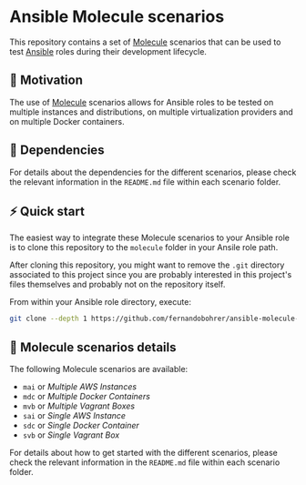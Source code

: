 # Ansible Molecule scenarios

This repository contains a set of [Molecule][01] scenarios that can be used to test [Ansible][02] roles during their development lifecycle.

## 🚀 Motivation

The use of [Molecule][01] scenarios allows for Ansible roles to be tested on multiple instances and distributions, on multiple virtualization providers and on multiple Docker containers.

## 🧰 Dependencies

For details about the dependencies for the different scenarios, please check the relevant information in the `README.md` file within each scenario folder.

## ⚡ Quick start

The easiest way to integrate these Molecule scenarios to your Ansible role is to clone this repository to the `molecule` folder in your Ansile role path.

After cloning this repository, you might want to remove the `.git` directory associated to this project since you are probably interested in this project's files themselves and probably not on the repository itself.

From within your Ansible role directory, execute:

```bash
git clone --depth 1 https://github.com/fernandobohrer/ansible-molecule-scenarios.git molecule ; rm -rf molecule/.git
```

## 📑 Molecule scenarios details

The following Molecule scenarios are available:

- `mai` or *Multiple AWS Instances*
- `mdc` or *Multiple Docker Containers*
- `mvb` or *Multiple Vagrant Boxes*
- `sai` or *Single AWS Instance*
- `sdc` or *Single Docker Container*
- `svb` or *Single Vagrant Box*

For details about how to get started with the different scenarios, please check the relevant information in the `README.md` file within each scenario folder.

[01]: https://ansible.readthedocs.io/projects/molecule/
[02]: https://www.ansible.com/
